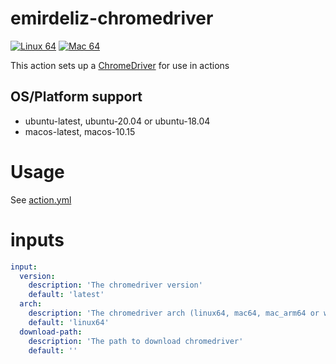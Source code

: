 # emirdeliz-chromedriver

[![Linux 64 ](https://github.com/emirdeliz/emirdeliz-chromedriver/actions/workflows/linux64.yml/badge.svg)](https://github.com/emirdeliz/emirdeliz-chromedriver/actions/workflows/linux64.yml)
[![Mac 64 ](https://github.com/emirdeliz/emirdeliz-chromedriver/actions/workflows/mac64.yml/badge.svg)](https://github.com/emirdeliz/emirdeliz-chromedriver/actions/workflows/mac64.yml)

This action sets up a [ChromeDriver](https://chromedriver.chromium.org/) for use in actions

## OS/Platform support

- ubuntu-latest, ubuntu-20.04 or ubuntu-18.04
- macos-latest, macos-10.15

# Usage

See [action.yml](action.yml)

# inputs

```yml
input:
  version:
    description: 'The chromedriver version'
    default: 'latest'
  arch:
    description: 'The chromedriver arch (linux64, mac64, mac_arm64 or wind32)'
    default: 'linux64'
  download-path:
    description: 'The path to download chromedriver'
    default: ''
```
